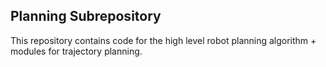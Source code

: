 ## Planning Subrepository
This repository contains code for the high level robot planning algorithm + modules for trajectory planning.
